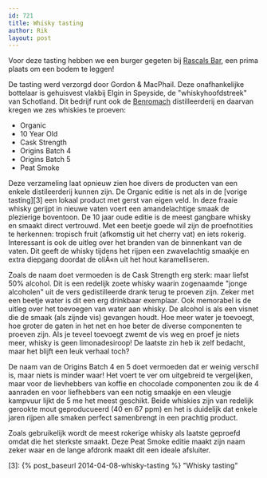 ```yaml
---
id: 721
title: Whisky tasting
author: Rik
layout: post
---
```

Voor deze tasting hebben we een burger gegeten bij [Rascals Bar][1], een prima plaats om een bodem te leggen!

De tasting werd verzorgd door Gordon & MacPhail. Deze onafhankelijke bottelaar is gehuisvest vlakbij Elgin in Speyside, de "whiskyhoofdstreek" van Schotland. Dit bedrijf runt ook de [Benromach][2] distilleerderij en daarvan kregen we zes whiskies te proeven:

  * Organic
  * 10 Year Old
  * Cask Strength
  * Origins Batch 4
  * Origins Batch 5
  * Peat Smoke

Deze verzameling laat opnieuw zien hoe divers de producten van een enkele distileerderij kunnen zijn. De Organic editie is net als in de [vorige tasting][3] een lokaal product met gerst van eigen veld. In deze fraaie whisky gerijpt in nieuwe vaten voert een amandelachtige smaak de plezierige boventoon. De 10 jaar oude editie is de meest gangbare whisky en smaakt direct vertrouwd. Met een beetje goede wil zijn de proefnotities te herkennen: tropisch fruit (afkomstig uit het cherry vat) en iets rokerig. Interessant is ook de uitleg over het branden van de binnenkant van de vaten. Dit geeft de whisky tijdens het rijpen een zwavelachtig smaakje en extra diepgang doordat de oliÃ«n uit het hout karamelliseren.

Zoals de naam doet vermoeden is de Cask Strength erg sterk: maar liefst 50% alcohol. Dit is een redelijk zoete whisky waarin zogenaamde "jonge alcoholen" uit de vers gedistilleerde drank terug te proeven zijn. Zeker met een beetje water is dit een erg drinkbaar exemplaar. Ook memorabel is de uitleg over het toevoegen van water aan whisky. De alcohol is als een visnet die de smaak (als zijnde vis) gevangen houdt. Hoe meer water je toevoegt, hoe groter de gaten in het net en hoe beter de diverse componenten te proeven zijn. Als je teveel toevoegt zwemt de vis weg en proef je niets meer, whisky is geen limonadesiroop! De laatste zin heb ik zelf bedacht, maar het blijft een leuk verhaal toch?

De naam van de Origins Batch 4 en 5 doet vermoeden dat er weinig verschil is, maar niets is minder waar! Het voert te ver om uitgebreid te vergelijken, maar voor de lievhebbers van koffie en chocolade componenten zou ik de 4 aanraden en voor liefhebbers van een notig smaakje en een vleugje kampvuur lijkt de 5 me het meest geschikt. Beide whiskies zijn van redelijk gerookte mout geproducueerd (40 en 67 ppm) en het is duidelijk dat enkele jaren rijpen alle smaken perfect samenbrengt in een prachtig product.

Zoals gebruikelijk wordt de meest rokerige whisky als laatste geproefd omdat die het sterkste smaakt. Deze Peat Smoke editie maakt zijn naam zeker waar en de lange afdronk maakt dit een ideale afsluiter.

 [1]: http://www.tripadvisor.co.uk/Restaurant_Review-g186533-d2637486-Reviews-Rascals_Bar_St_Andrews-St_Andrews_Fife_Scotland.html
 [2]: http://www.benromach.com/
 [3]: {% post_baseurl 2014-04-08-whisky-tasting %} "Whisky tasting"
